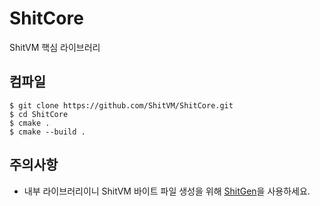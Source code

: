 # ShitCore
ShitVM 핵심 라이브러리

## 컴파일
```
$ git clone https://github.com/ShitVM/ShitCore.git
$ cd ShitCore
$ cmake .
$ cmake --build .
```

## 주의사항
- 내부 라이브러리이니 ShitVM 바이트 파일 생성을 위해 [ShitGen](https://github.com/ShitVM/ShitGen)을 사용하세요.